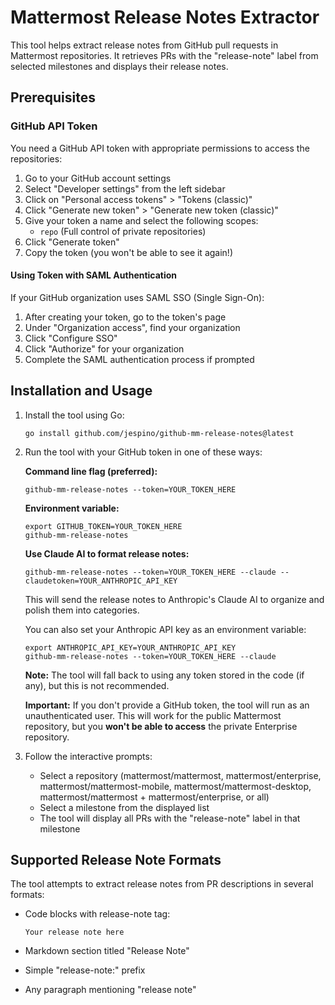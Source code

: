 # Mattermost Release Notes Extractor

This tool helps extract release notes from GitHub pull requests in Mattermost repositories. It retrieves PRs with the "release-note" label from selected milestones and displays their release notes.

## Prerequisites

### GitHub API Token

You need a GitHub API token with appropriate permissions to access the repositories:

1. Go to your GitHub account settings
2. Select "Developer settings" from the left sidebar
3. Click on "Personal access tokens" > "Tokens (classic)"
4. Click "Generate new token" > "Generate new token (classic)"
5. Give your token a name and select the following scopes:
   - `repo` (Full control of private repositories)
6. Click "Generate token"
7. Copy the token (you won't be able to see it again!)

#### Using Token with SAML Authentication

If your GitHub organization uses SAML SSO (Single Sign-On):

1. After creating your token, go to the token's page
2. Under "Organization access", find your organization
3. Click "Configure SSO"
4. Click "Authorize" for your organization
5. Complete the SAML authentication process if prompted

## Installation and Usage

1. Install the tool using Go:
   ```
   go install github.com/jespino/github-mm-release-notes@latest
   ```

2. Run the tool with your GitHub token in one of these ways:

   **Command line flag (preferred):**
   ```
   github-mm-release-notes --token=YOUR_TOKEN_HERE
   ```

   **Environment variable:**
   ```
   export GITHUB_TOKEN=YOUR_TOKEN_HERE
   github-mm-release-notes
   ```

   **Use Claude AI to format release notes:**
   ```
   github-mm-release-notes --token=YOUR_TOKEN_HERE --claude --claudetoken=YOUR_ANTHROPIC_API_KEY
   ```
   This will send the release notes to Anthropic's Claude AI to organize and polish them into categories.
   
   You can also set your Anthropic API key as an environment variable:
   ```
   export ANTHROPIC_API_KEY=YOUR_ANTHROPIC_API_KEY
   github-mm-release-notes --token=YOUR_TOKEN_HERE --claude
   ```

   **Note:** The tool will fall back to using any token stored in the code (if any), but this is not recommended.
   
   **Important:** If you don't provide a GitHub token, the tool will run as an unauthenticated user. This will work for the public Mattermost repository, but you **won't be able to access** the private Enterprise repository.

3. Follow the interactive prompts:
   - Select a repository (mattermost/mattermost, mattermost/enterprise, mattermost/mattermost-mobile, mattermost/mattermost-desktop, mattermost/mattermost + mattermost/enterprise, or all)
   - Select a milestone from the displayed list
   - The tool will display all PRs with the "release-note" label in that milestone

## Supported Release Note Formats

The tool attempts to extract release notes from PR descriptions in several formats:

- Code blocks with release-note tag:
  ```release-note
  Your release note here
  ```

- Markdown section titled "Release Note"
- Simple "release-note:" prefix
- Any paragraph mentioning "release note"
